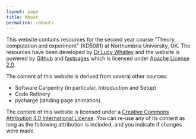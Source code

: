 ```yaml
---
layout: page
title: About 
permalink: /about/
---
```


This website contains resources for the second year course "Theory, computation and experiment" (KD5081) at Northumbria University, UK. The resources have been developed by [Dr Lucy Whalley](https://lucydot.github.io) and the website is powered by [Github](https://github.com/NU-CEM/CompPhys/) and [fastpages](https://github.com/fastai/fastpages) which is licensed under [Apache License 2.0](https://www.apache.org/licenses/LICENSE-2.0.txt).

The content of this website is derived from several other sources:

- Software Carpentry (in particular, Introduction and Setup)
- Code Refinery
- pycharge (landing page animation)

The content of this website is licensed under a [Creative Commons Attribution 4.0 International License](https://creativecommons.org/licenses/by/4.0/). You can re-use any of its content as long as the following attribution is included, and you indicate if changes were made.




